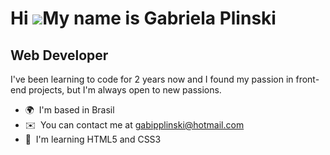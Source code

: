 Hi ![](https://user-images.githubusercontent.com/18350557/176309783-0785949b-9127-417c-8b55-ab5a4333674e.gif)My name is Gabriela Plinski
========================================================================================================================================

Web Developer
-------------

I've been learning to code for 2 years now and I found my passion in front-end projects, but I'm always open to new passions.

*   🌍  I'm based in Brasil
*   ✉️  You can contact me at [gabipplinski@hotmail.com](mailto:gabipplinski@hotmail.com)
*   🧠  I'm learning HTML5 and CSS3
<!---
gabrielaplinski/gabrielaplinski is a ✨ special ✨ repository because its `README.md` (this file) appears on your GitHub profile.
You can click the Preview link to take a look at your changes.
--->

